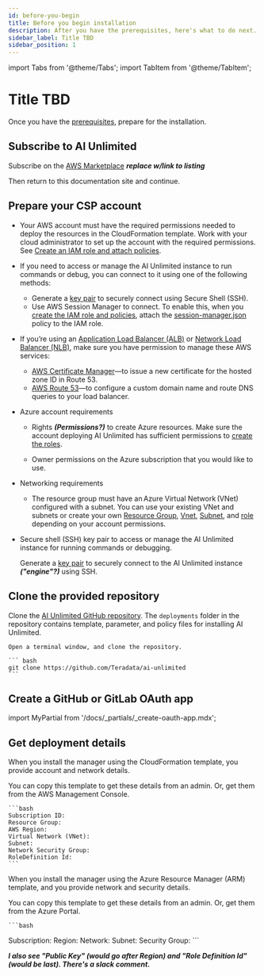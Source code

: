 ```yaml
---
id: before-you-begin
title: Before you begin installation
description: After you have the prerequisites, here's what to do next.
sidebar_label: Title TBD
sidebar_position: 1
---
```


import Tabs from '@theme/Tabs';
import TabItem from '@theme/TabItem';

# Title TBD

Once you have the [prerequisites](/docs/install-ai-unlimited/index.md#prerequisites), prepare for the installation.


## Subscribe to AI Unlimited

Subscribe on the [AWS Marketplace](https://aws.amazon.com/marketplace) ***replace w/link to listing***

Then return to this documentation site and continue.


## Prepare your CSP account

<Tabs>
<TabItem value="aws1" label="AWS">

- Your AWS account must have the required permissions needed to deploy the resources in the CloudFormation template. Work with your cloud administrator to set up the account with the required permissions. See [Create an IAM role and attach policies](/docs/advanced/roles-and-policies/prod-aws-permissions-policies.md).

- If you need to access or manage the AI Unlimited instance to run commands or debug, you can connect to it using one of the following methods:
	- Generate a [key pair](https://docs.aws.amazon.com/AWSEC2/latest/UserGuide/ec2-key-pairs.html) to securely connect using Secure Shell (SSH).
	- Use AWS Session Manager to connect. To enable this, when you [create the IAM role and policies](/docs/install-ai-unlimited/production/AWS/before-you-begin/prod-aws-permissions-policies.md), attach the [session-manager.json](https://github.com/Teradata/ai-unlimited/blob/develop/deployments/aws/policies/session-manager.json) policy to the IAM role.

- If you’re using an [Application Load Balancer (ALB)](https://docs.aws.amazon.com/elasticloadbalancing/latest/application/application-load-balancer-getting-started.html) or [Network Load Balancer (NLB)](https://docs.aws.amazon.com/elasticloadbalancing/latest/network/network-load-balancer-getting-started.html), make sure you have permission to manage these AWS services:
	- [AWS Certificate Manager](https://docs.aws.amazon.com/acm/)&mdash;to issue a new certificate for the hosted zone ID in Route 53.
	- [AWS Route 53](https://docs.aws.amazon.com/Route53/latest/DeveloperGuide/Welcome.html)&mdash;to configure a custom domain name and route DNS queries to your load balancer.


</TabItem>
<TabItem value="azure" label="Azure">

-  Azure account requirements 

    - Rights ***(Permissions?)*** to create Azure resources. Make sure the account deploying AI Unlimited has sufficient permissions to [create the roles](/docs/advanced/roles-and-policies/prod-azure-create-custom-role.md).
	
    - Owner permissions on the Azure subscription that you would like to use. 

- Networking requirements 

    - The resource group must have an Azure Virtual Network (VNet) configured with a subnet. You can use your existing VNet and subnets or create your own [Resource Group](https://learn.microsoft.com/en-us/azure/azure-resource-manager/management/manage-resource-groups-portal), [Vnet](https://learn.microsoft.com/en-us/azure/virtual-network/quick-create-portal), [Subnet](https://learn.microsoft.com/en-us/azure/virtual-network/virtual-network-manage-subnet?tabs=azure-portal), and [role](https://learn.microsoft.com/en-us/azure/role-based-access-control/custom-roles) depending on your account permissions.  

- Secure shell (SSH) key pair to access or manage the AI Unlimited instance for running commands or debugging.

    Generate a [key pair](https://learn.microsoft.com/en-us/azure/virtual-machines/linux/mac-create-ssh-keys) to securely connect to the AI Unlimited instance ***("engine"?)*** using SSH.

</TabItem>
</Tabs>


## Clone the provided repository

Clone the [AI Unlimited GitHub repository](https://github.com/Teradata/ai-unlimited). The `deployments` folder in the repository contains template, parameter, and policy files for installing AI Unlimited. 

	Open a terminal window, and clone the repository.

    ``` bash
    git clone https://github.com/Teradata/ai-unlimited
    ```


## Create a GitHub or GitLab OAuth app

import MyPartial from '/docs/_partials/_create-oauth-app.mdx';

<MyPartial />


## Get deployment details

<Tabs>
<TabItem value="aws1" label="AWS">
When you install the manager using the CloudFormation template, you provide account and network details. 

You can copy this template to get these details from an admin. Or, get them from the AWS Management Console.

	```bash
    Subscription ID: 
    Resource Group:
    AWS Region: 
    Virtual Network (VNet): 
    Subnet: 
    Network Security Group:
    RoleDefinition Id: 
	```

</TabItem>
<TabItem value="azure" label="Azure">

When you install the manager using the Azure Resource Manager (ARM) template, and you provide network and security details. 

You can copy this template to get these details from an admin. Or, get them from the Azure Portal.

	```bash
Subscription: 
Region: 
Network:
Subnet: 
Security Group:
	```

***I also see "Public Key" (would go after Region) and "Role Definition Id" (would be last). There's a slack comment.***

</TabItem>
</Tabs>




